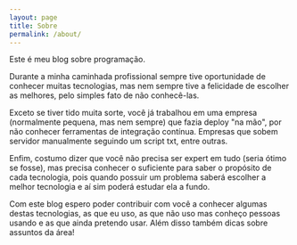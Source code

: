 ```yaml
---
layout: page
title: Sobre
permalink: /about/
---
```


Este é meu blog sobre programação.

Durante a minha caminhada profissional sempre tive oportunidade de conhecer muitas tecnologias, mas nem sempre tive a felicidade de escolher as melhores, pelo simples fato de não conhecê-las.

Exceto se tiver tido muita sorte, você já trabalhou em uma empresa (normalmente pequena, mas nem sempre) que fazia deploy "na mão", por não conhecer ferramentas de integração contínua. Empresas que sobem servidor manualmente seguindo um script txt, entre outras.

Enfim, costumo dizer que você não precisa ser expert em tudo (seria ótimo se fosse), mas precisa conhecer o suficiente para saber o propósito de cada tecnologia, pois quando possuir um problema saberá escolher a melhor tecnologia e aí sim poderá estudar ela a fundo.

Com este blog espero poder contribuir com você a conhecer algumas destas tecnologias, as que eu uso, as que não uso mas conheço pessoas usando e as que ainda pretendo usar. Além disso também dicas sobre assuntos da área!